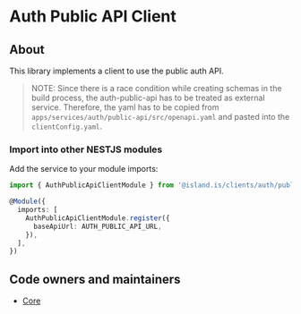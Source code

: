 # Auth Public API Client

## About

This library implements a client to use the public auth API.

> NOTE: Since there is a race condition while creating schemas in the build process, the auth-public-api has to be treated as external service.
> Therefore, the yaml has to be copied from `apps/services/auth/public-api/src/openapi.yaml` and pasted into the `clientConfig.yaml`.

### Import into other NESTJS modules

Add the service to your module imports:

```typescript
import { AuthPublicApiClientModule } from '@island.is/clients/auth/public-api'

@Module({
  imports: [
    AuthPublicApiClientModule.register({
      baseApiUrl: AUTH_PUBLIC_API_URL,
    }),
  ],
})
```

## Code owners and maintainers

- [Core](https://github.com/orgs/island-is/teams/core/members)
